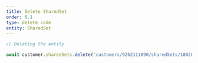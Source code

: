 ```yaml
---
title: Delete SharedSet
order: 6.1
type: delete_code
entity: SharedSet
---
```


```javascript
// Deleting the entity

await customer.sharedSets.delete('customers/9262111890/sharedSets/1802068178')
```
